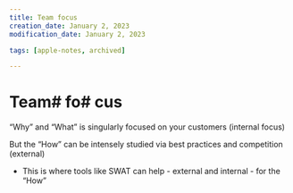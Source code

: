 ```yaml
---
title: Team focus
creation_date: January 2, 2023
modification_date: January 2, 2023

tags: [apple-notes, archived]

---
```



# Team#  fo# cus

“Why” and “What” is singularly focused on your customers (internal focus)

But the “How” can be intensely studied via best practices and competition (external)
- This is where tools like SWAT can help - external and internal - for the “How”

